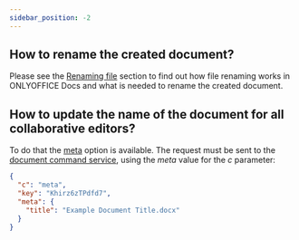 ```yaml
---
sidebar_position: -2
---
```


## How to rename the created document?

Please see the [Renaming file](../../Get%20Started/How%20It%20Works/Renaming%20files.md) section to find out how file renaming works in ONLYOFFICE Docs and what is needed to rename the created document.

## How to update the name of the document for all collaborative editors?

To do that the [meta](../../Additional%20API/Command%20service/meta.md) option is available. The request must be sent to the [document command service](../../Additional%20API/Command%20service/Command%20service.md), using the *meta* value for the *c* parameter:

  ``` json
  {
    "c": "meta",
    "key": "Khirz6zTPdfd7",
    "meta": {
      "title": "Example Document Title.docx"
    }
  }
  ```
